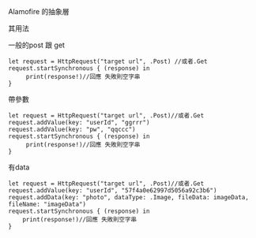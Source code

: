 Alamofire 的抽象層

其用法

一般的post 跟 get

    let request = HttpRequest("target url", .Post) //或者.Get
    request.startSynchronous { (response) in
         print(response!)//回應 失敗則空字串
    }
    
帶參數

    let request = HttpRequest("target url", .Post)//或者.Get
    request.addValue(key: "userId", "ggrrr")
    request.addValue(key: "pw", "qqccc")
    request.startSynchronous { (response) in
         print(response!)//回應 失敗則空字串
    }

有data

    let request = HttpRequest("target url", .Post)//或者.Get
    request.addValue(key: "userId", "57f4a0e62997d5056a92c3b6")
    request.addData(key: "photo", dataType: .Image, fileData: imageData, fileName: "imageData")
    request.startSynchronous { (response) in
        print(response!)//回應 失敗則空字串
    }
